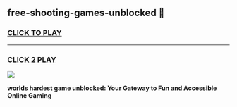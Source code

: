 
## free-shooting-games-unblocked 👋
<h3>
<a href="https://premium.freeplayer.one?title=free-shooting-games-unblocked&ref=14F">CLICK TO PLAY</a></h3>
<hr>

<h3>
<a href="https://premium.freeplayer.one?title=free-shooting-games-unblocked&ref=14F">CLICK 2 PLAY</a>
  
</h3>

<a href="https://premium.freeplayer.one?title=free-shooting-games-unblocked&ref=12F/"><img src="https://clearcache.store/games.png"></a>


**worlds hardest game unblocked: Your Gateway to Fun and Accessible Online Gaming**
